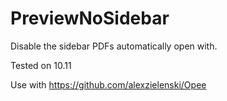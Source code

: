 # PreviewNoSidebar

Disable the sidebar PDFs automatically open with. 

Tested on 10.11

Use with https://github.com/alexzielenski/Opee
